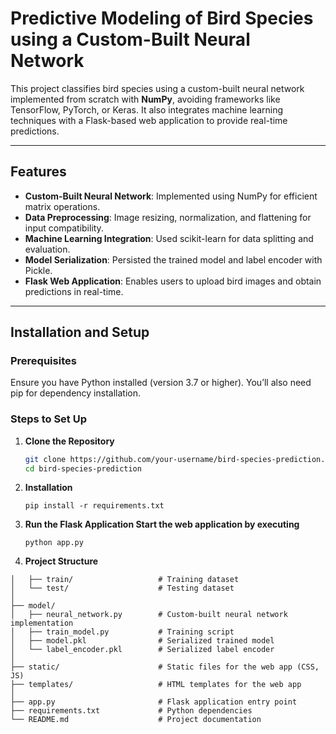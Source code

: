 # Predictive Modeling of Bird Species using a Custom-Built Neural Network

This project classifies bird species using a custom-built neural network implemented from scratch with **NumPy**, avoiding frameworks like TensorFlow, PyTorch, or Keras. It also integrates machine learning techniques with a Flask-based web application to provide real-time predictions.

---

## Features
- **Custom-Built Neural Network**: Implemented using NumPy for efficient matrix operations.
- **Data Preprocessing**: Image resizing, normalization, and flattening for input compatibility.
- **Machine Learning Integration**: Used scikit-learn for data splitting and evaluation.
- **Model Serialization**: Persisted the trained model and label encoder with Pickle.
- **Flask Web Application**: Enables users to upload bird images and obtain predictions in real-time.

---

## Installation and Setup

### Prerequisites
Ensure you have Python installed (version 3.7 or higher). You’ll also need pip for dependency installation.

### Steps to Set Up

1. **Clone the Repository**
   ```bash
   git clone https://github.com/your-username/bird-species-prediction.git
   cd bird-species-prediction
2. **Installation**
   ```
   pip install -r requirements.txt
   ```
3. **Run the Flask Application Start the web application by executing**
   ```
   python app.py
   ```
4. **Project Structure**
   
  ```├── data/
│   ├── train/                   # Training dataset
│   └── test/                    # Testing dataset
│
├── model/
│   ├── neural_network.py        # Custom-built neural network implementation
│   ├── train_model.py           # Training script
│   ├── model.pkl                # Serialized trained model
│   └── label_encoder.pkl        # Serialized label encoder
│
├── static/                      # Static files for the web app (CSS, JS)
├── templates/                   # HTML templates for the web app
│
├── app.py                       # Flask application entry point
├── requirements.txt             # Python dependencies
└── README.md                    # Project documentation
   ```
